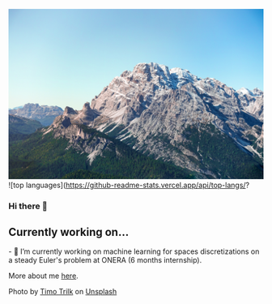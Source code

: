 ![Cover](img/timo-trilk-TVzG6bxHFK4-unsplash.jpg)
![top languages](https://github-readme-stats.vercel.app/api/top-langs/?

### Hi there 👋

## Currently working on...
<h>
- 🔭 I’m currently working on machine learning for spaces discretizations on a steady Euler's problem at ONERA (6 months internship). 


More about me <a href="https://martinduguey.github.io/personnalpage/">here</a>.
<!-- - 🌱 I’m currently learning ...
- 👯 I’m looking to collaborate on ...
- 🤔 I’m looking for help with ...
- 💬 Ask me about ...
- 📫 How to reach me: ...
- 😄 Pronouns: ...
- ⚡ Fun fact: ...
-->

Photo by <a href="https://unsplash.com/@tyybone?utm_source=unsplash&utm_medium=referral&utm_content=creditCopyText">Timo Trilk</a> on <a href="https://unsplash.com/t/wallpapers?utm_source=unsplash&utm_medium=referral&utm_content=creditCopyText">Unsplash</a>
  
